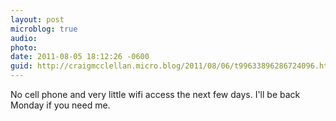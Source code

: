 ```yaml
---
layout: post
microblog: true
audio: 
photo: 
date: 2011-08-05 18:12:26 -0600
guid: http://craigmcclellan.micro.blog/2011/08/06/t99633896286724096.html
---
```

No cell phone and very little wifi access the next few days. I'll be back Monday if you need me.
